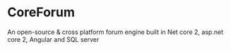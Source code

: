 # CoreForum
An open-source &amp; cross platform forum engine built in Net core 2, asp.net core 2, Angular and SQL server
